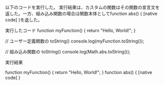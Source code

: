 以下のコードを実行した。
実行結果は、カスタムの関数はその関数の宣言文を返した。一方、組み込み関数の場合は関数本体としてfunction abs() { [native code] }を返した。

実行したコード
function myFunction() {
    return "Hello, World!";
}

// ユーザー定義関数の toString()
console.log(myFunction.toString());

// 組み込み関数の toString()
console.log(Math.abs.toString());

実行結果

function myFunction() {
    return "Hello, World!";
}
function abs() { [native code] }